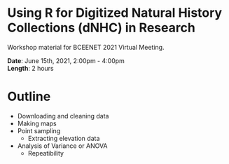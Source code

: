# Using R for Digitized Natural History Collections (dNHC) in Research        
Workshop material for BCEENET 2021 Virtual Meeting.

**Date**: June 15th, 2021, 2:00pm - 4:00pm     
**Length**: 2 hours


# Outline  
- Downloading and cleaning data    
- Making maps    
- Point sampling 
    - Extracting elevation data   
- Analysis of Variance or ANOVA
    - Repeatibility      
